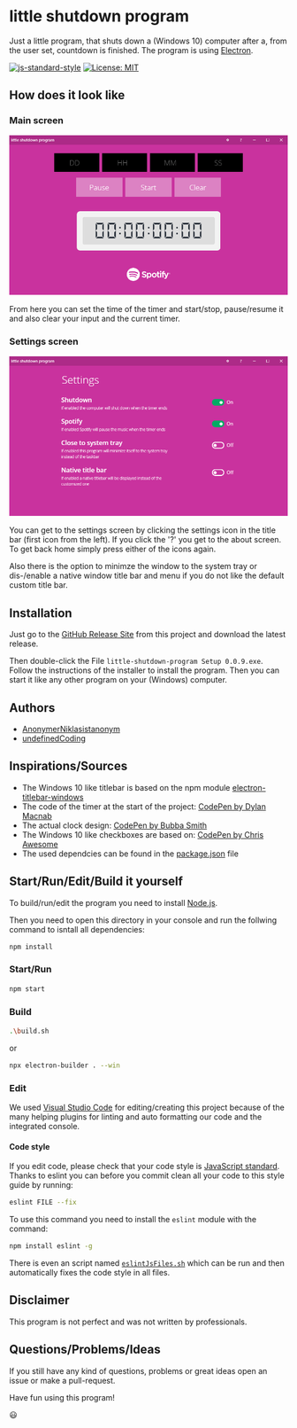 # little shutdown program

Just a little program, that shuts down a (Windows 10) computer after a, from the user set, countdown is finished. The program is using [Electron](https://electronjs.org/).

[![js-standard-style](https://img.shields.io/badge/code%20style-standard-brightgreen.svg)](http://standardjs.com)
[![License: MIT](https://img.shields.io/badge/license-MIT-brightgreen.svg)](https://opensource.org/licenses/MIT)

## How does it look like

### Main screen

![main-screen-screenshot](/pictures/main-screen-screenshot.png)

From here you can set the time of the timer and start/stop, pause/resume it and also clear your input and the current timer.

### Settings screen

![settings-screen-screenshot](/pictures/settings-screen-screenshot.png)

You can get to the settings screen by clicking the settings icon in the title bar (first icon from the left). If you click the '?' you get to the about screen. To get back home simply press either of the icons again.

Also there is the option to minimze the window to the system tray or dis-/enable a native window title bar and menu if you do not like the default custom title bar.

## Installation

Just go to the [GitHub Release Site](https://github.com/undefinedCoding/little-shutdown-program/releases) from this project and download the latest release.

Then double-click the File `little-shutdown-program Setup 0.0.9.exe`.
Follow the instructions of the installer to install the program. Then you can start it like any other program on your (Windows) computer.

## Authors

- [AnonymerNiklasistanonym](https://github.com/AnonymerNiklasistanonym)
- [undefinedCoding](https://github.com/undefinedCoding)

## Inspirations/Sources

- The Windows 10 like titlebar is based on the npm module [electron-titlebar-windows](https://www.npmjs.com/package/electron-titlebar-windows)
- The code of the timer at the start of the project: [CodePen by Dylan Macnab](https://codepen.io/DylanMacnab/pen/EVBPzK?q=Javascript+Timer&limit=all&type=type-pens)
- The actual clock design: [CodePen by Bubba Smith](https://codepen.io/bsmith/pen/drElg?q=digital%20clock&order=popularity&depth=everything&show_forks=false)
- The Windows 10 like checkboxes are based on: [CodePen by Chris Awesome](https://codepen.io/ChrisAwesome/pen/yNdMEP?q=windows%2010&order=popularity&depth=everything&show_forks=false)
- The used dependcies can be found in the [package.json](package.json) file

## Start/Run/Edit/Build it yourself

To build/run/edit the program you need to install [Node.js](https://nodejs.org/en/).

Then you need to open this directory in your console and run the follwing command to isntall all dependencies:

``` bash
npm install
```

### Start/Run

``` bash
npm start
```

### Build

``` bash
.\build.sh
```

or

``` bash
npx electron-builder . --win
```

### Edit

We used [Visual Studio Code](https://code.visualstudio.com/) for editing/creating this project because of the many helping plugins for linting and auto formatting our code and the integrated console.

#### Code style

If you edit code, please check that your code style is [JavaScript standard](https://standardjs.com/). Thanks to eslint you can before you commit clean all your code to this style guide by running:

```bash
eslint FILE --fix
```

To use this command you need to install the `eslint` module with the command:

```bash
npm install eslint -g
```

There is even an script named [`eslintJsFiles.sh`](eslintJsFiles.sh) which can be run and then automatically fixes the code style in all files.

## Disclaimer

This program is not perfect and was not written by professionals.

## Questions/Problems/Ideas

If you still have any kind of questions, problems or great ideas open an issue or make a pull-request.

Have fun using this program!

😃
